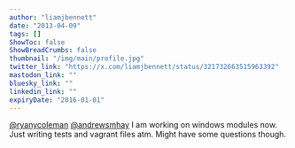 ```yaml
---
author: "liamjbennett"
date: "2013-04-09"
tags: []
ShowToc: false
ShowBreadCrumbs: false
thumbnail: "/img/main/profile.jpg"
twitter_link: "https://x.com/liamjbennett/status/321732663515963392"
mastodon_link: ""
bluesky_link: ""
linkedin_link: ""
expiryDate: "2016-01-01"
---
```


[@ryanycoleman](https://x.com/ryanycoleman) [@andrewsmhay](https://x.com/andrewsmhay) I am working on windows modules now. Just writing tests and vagrant files atm. Might have some questions though.

